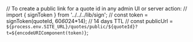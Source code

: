 // To create a public link for a quote id in any admin UI or server action:
// import { signToken } from '../../../lib/sign';
// const token = signToken(quoteId, 60*60*24*14); // 14 days TTL
// const publicUrl = `${process.env.SITE_URL}/quotes/public/${quoteId}?t=${encodeURIComponent(token)}`;
